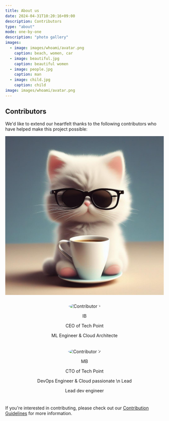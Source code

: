 ```yaml
---
title: About us
date: 2024-04-31T10:20:16+09:00
description: Contributors
type: "about"
mode: one-by-one
description: "photo gallery"
images:
  - image: images/whoami/avatar.png
    caption: beach, women, car
  - image: beautiful.jpg
    caption: beautiful women
  - image: people.jpg
    caption: man
  - image: child.jpg
    caption: child
image: images/whoami/avatar.png
---
```


## Contributors

We'd like to extend our heartfelt thanks to the following contributors who have helped make this project possible:

![Example image](static/images/whoami/avatar.jpg)


<div style="display: flex; flex-wrap: wrap; justify-content: center;">
  <div style="margin: 10px; text-align: center;">
    <img src="images/whoami/avatar.jpg" alt="Contributor 1" style="border-radius: 50%; width: 100px; height: 100px;">
    <p>IB</p>
    <p>CEO of Tech Point</p>
    <p>ML Engineer & Cloud Architecte</p>
  </div>
  
  <div style="margin: 10px; text-align: center;">
    <img src="contributor2.jpg" alt="Contributor 2" style="border-radius: 50%; width: 100px; height: 100px;">
    <p>MB</p>
    <p>CTO of Tech Point</p>
    <p>DevOps Engineer & Cloud passionate \n Lead</p>
    <p>Lead dev engineer</p>
  </div>
  
  <!-- Add more contributor divs as needed -->
</div>

If you're interested in contributing, please check out our [Contribution Guidelines](link-to-guidelines) for more information.
